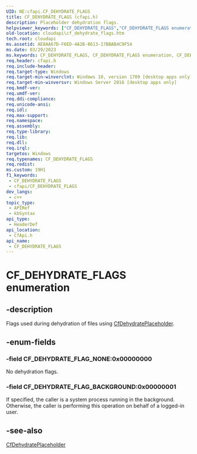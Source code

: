 ```yaml
---
UID: NE:cfapi.CF_DEHYDRATE_FLAGS
title: CF_DEHYDRATE_FLAGS (cfapi.h)
description: Placeholder dehydration flags.
helpviewer_keywords: ["CF_DEHYDRATE_FLAGS","CF_DEHYDRATE_FLAGS enumeration","CF_DEHYDRATE_FLAG_BACKGROUND","CF_DEHYDRATE_FLAG_NONE","cfapi/CF_DEHYDRATE_FLAGS","cfapi/CF_DEHYDRATE_FLAG_BACKGROUND","cfapi/CF_DEHYDRATE_FLAG_NONE","cloudApi.cf_dehydrate_flags"]
old-location: cloudapi\cf_dehydrate_flags.htm
tech.root: cloudapi
ms.assetid: AE8AA67D-F6ED-4A2B-8613-17BBAB4C9F54
ms.date: 03/29/2023
ms.keywords: CF_DEHYDRATE_FLAGS, CF_DEHYDRATE_FLAGS enumeration, CF_DEHYDRATE_FLAG_BACKGROUND, CF_DEHYDRATE_FLAG_NONE, cfapi/CF_DEHYDRATE_FLAGS, cfapi/CF_DEHYDRATE_FLAG_BACKGROUND, cfapi/CF_DEHYDRATE_FLAG_NONE, cloudApi.cf_dehydrate_flags
req.header: cfapi.h
req.include-header: 
req.target-type: Windows
req.target-min-winverclnt: Windows 10, version 1709 [desktop apps only]
req.target-min-winversvr: Windows Server 2016 [desktop apps only]
req.kmdf-ver: 
req.umdf-ver: 
req.ddi-compliance: 
req.unicode-ansi: 
req.idl: 
req.max-support: 
req.namespace: 
req.assembly: 
req.type-library: 
req.lib: 
req.dll: 
req.irql: 
targetos: Windows
req.typenames: CF_DEHYDRATE_FLAGS
req.redist: 
ms.custom: 19H1
f1_keywords:
 - CF_DEHYDRATE_FLAGS
 - cfapi/CF_DEHYDRATE_FLAGS
dev_langs:
 - c++
topic_type:
 - APIRef
 - kbSyntax
api_type:
 - HeaderDef
api_location:
 - CfApi.h
api_name:
 - CF_DEHYDRATE_FLAGS
---
```


# CF_DEHYDRATE_FLAGS enumeration

## -description

Flags used during dehydration of files using [CfDehydratePlaceholder](/previous-versions/mt827480(v=vs.85)).

## -enum-fields

### -field CF_DEHYDRATE_FLAG_NONE:0x00000000

No dehydration flags.

### -field CF_DEHYDRATE_FLAG_BACKGROUND:0x00000001

If specified, the caller is a system process running in the background. Otherwise, the caller is performing this operation on behalf of a logged-in user.

## -see-also

[CfDehydratePlaceholder](/previous-versions/mt827480(v=vs.85))
